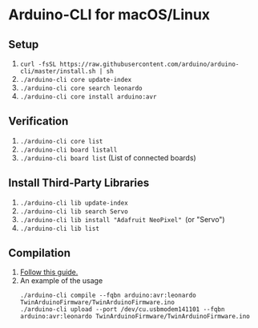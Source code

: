 # Arduino-CLI for macOS/Linux
## Setup
1. `curl -fsSL https://raw.githubusercontent.com/arduino/arduino-cli/master/install.sh | sh`
2. `./arduino-cli core update-index`
3. `./arduino-cli core search leonardo`
4. `./arduino-cli core install arduino:avr`

## Verification
1. `./arduino-cli core list`
2. `./arduino-cli board listall`
3. `./arduino-cli board list` (List of connected boards)

## Install Third-Party Libraries
1. `./arduino-cli lib update-index`
2. `./arduino-cli lib search Servo`
3. `./arduino-cli lib install "Adafruit NeoPixel" `(or "Servo")
4. `./arduino-cli lib list`

## Compilation 
1. [Follow this guide.](https://www.devdungeon.com/content/arduino-cli-tutorial)
2. An example of the usage
    ```
    ./arduino-cli compile --fqbn arduino:avr:leonardo TwinArduinoFirmware/TwinArduinoFirmware.ino 
    ./arduino-cli upload --port /dev/cu.usbmodem141101 --fqbn arduino:avr:leonardo TwinArduinoFirmware/TwinArduinoFirmware.ino
    ```
